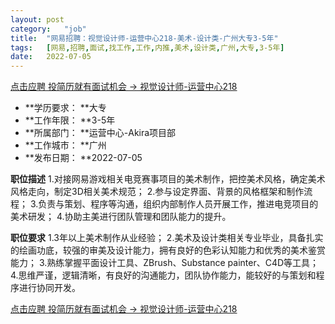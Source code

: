 ```yaml
---
layout:	post
category:	"job"
title:	"网易招聘：视觉设计师-运营中心218-美术-设计类-广州大专3-5年"
tags:	[网易,招聘,面试,找工作,工作,内推,美术,设计类,广州,大专,3-5年]
date:	2022-07-05
---
```


[点击应聘 投简历就有面试机会 -> 视觉设计师-运营中心218](http://mobile.bole.netease.com/bole/boleDetail?id=36566&employeeId=346f03c3cda5f04c&key=all)



- **学历要求： **大专
- **工作年限： **3-5年
- **所属部门： **运营中心-Akira项目部
- **工作城市： **广州
- **发布日期： **2022-07-05



**职位描述**
1.对接网易游戏相关电竞赛事项目的美术制作，把控美术风格，确定美术风格走向，制定3D相关美术规范；
2.参与设定界面、背景的风格框架和制作流程；
3.负责与策划、程序等沟通，组织内部制作人员开展工作，推进电竞项目的美术研发；
4.协助主美进行团队管理和团队能力的提升。



**职位要求**
1.3年以上美术制作从业经验；
2.美术及设计类相关专业毕业，具备扎实的绘画功底，较强的审美及设计能力，拥有良好的色彩认知能力和优秀的美术鉴赏能力；
3.熟练掌握平面设计工具、ZBrush、Substance painter、C4D等工具；
4.思维严谨，逻辑清晰，有良好的沟通能力，团队协作能力，能较好的与策划和程序进行协同开发。



[点击应聘 投简历就有面试机会 -> 视觉设计师-运营中心218](http://mobile.bole.netease.com/bole/boleDetail?id=36566&employeeId=346f03c3cda5f04c&key=all)